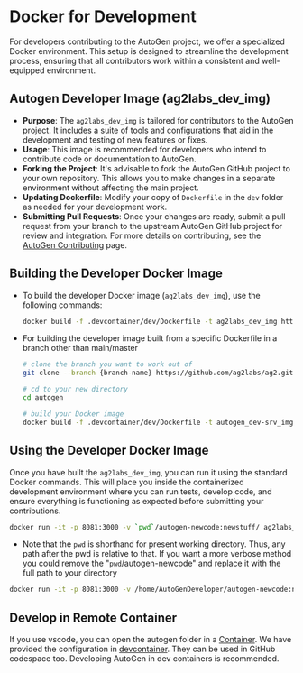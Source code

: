 # Docker for Development

For developers contributing to the AutoGen project, we offer a specialized Docker environment. This setup is designed to streamline the development process, ensuring that all contributors work within a consistent and well-equipped environment.

## Autogen Developer Image (ag2labs_dev_img)

- **Purpose**: The `ag2labs_dev_img` is tailored for contributors to the AutoGen project. It includes a suite of tools and configurations that aid in the development and testing of new features or fixes.
- **Usage**: This image is recommended for developers who intend to contribute code or documentation to AutoGen.
- **Forking the Project**: It's advisable to fork the AutoGen GitHub project to your own repository. This allows you to make changes in a separate environment without affecting the main project.
- **Updating Dockerfile**: Modify your copy of `Dockerfile` in the `dev` folder as needed for your development work.
- **Submitting Pull Requests**: Once your changes are ready, submit a pull request from your branch to the upstream AutoGen GitHub project for review and integration. For more details on contributing, see the [AutoGen Contributing](https://ag2labs.github.io/autogen/docs/Contribute) page.

## Building the Developer Docker Image

- To build the developer Docker image (`ag2labs_dev_img`), use the following commands:

  ```bash
  docker build -f .devcontainer/dev/Dockerfile -t ag2labs_dev_img https://github.com/ag2labs/ag2.git#main
  ```

- For building the developer image built from a specific Dockerfile in a branch other than main/master

  ```bash
  # clone the branch you want to work out of
  git clone --branch {branch-name} https://github.com/ag2labs/ag2.git

  # cd to your new directory
  cd autogen

  # build your Docker image
  docker build -f .devcontainer/dev/Dockerfile -t autogen_dev-srv_img .
  ```

## Using the Developer Docker Image

Once you have built the `ag2labs_dev_img`, you can run it using the standard Docker commands. This will place you inside the containerized development environment where you can run tests, develop code, and ensure everything is functioning as expected before submitting your contributions.

```bash
docker run -it -p 8081:3000 -v `pwd`/autogen-newcode:newstuff/ ag2labs_dev_img bash
```

- Note that the `pwd` is shorthand for present working directory. Thus, any path after the pwd is relative to that. If you want a more verbose method you could remove the "`pwd`/autogen-newcode" and replace it with the full path to your directory

```bash
docker run -it -p 8081:3000 -v /home/AutoGenDeveloper/autogen-newcode:newstuff/ ag2labs_dev_img bash
```

## Develop in Remote Container

If you use vscode, you can open the autogen folder in a [Container](https://code.visualstudio.com/docs/remote/containers).
We have provided the configuration in [devcontainer](https://github.com/ag2labs/ag2/blob/main/.devcontainer). They can be used in GitHub codespace too. Developing AutoGen in dev containers is recommended.
